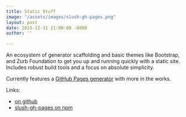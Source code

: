 ```yaml
---
title: Static Stuff
image: "/assets/images/slush-gh-pages.png"
layout: post
date: 2015-12-31 21:00:00 -0800
author: ''

---
```

An ecosystem of generator scaffolding and basic themes like Bootstrap, and Zurb Foundation to get you up and running quickly with a static site. Includes robust build tools and a focus on absolute simplicity.

Currently features a [GitHub Pages generator](https://github.com/static-stuff/slush-gh-pages) with more in the works.

Links:

* [on github](https://github.com/static-stuff/)
* [slush-gh-pages on npm](https://www.npmjs.com/package/slush-gh-pages/)